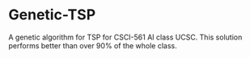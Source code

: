 # Genetic-TSP
A genetic algorithm for TSP for CSCI-561 AI class UCSC. This solution performs better than over 90% of the whole class.
